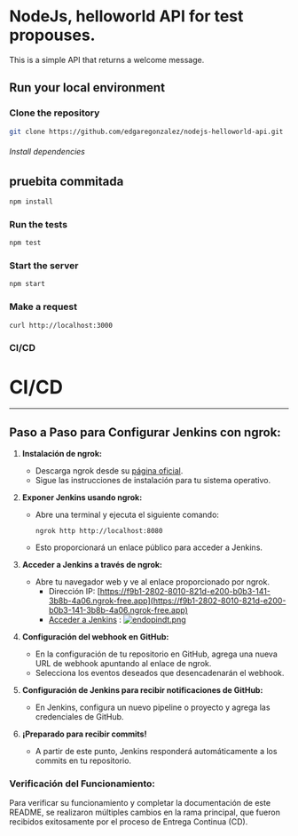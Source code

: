 # NodeJs, helloworld API for test propouses.

This is a simple API that returns a welcome message.

## Run your local environment

### Clone the repository
```bash
git clone https://github.com/edgaregonzalez/nodejs-helloworld-api.git
```

###### Install dependencies 
## pruebita commitada
```bash
npm install
```

### Run the tests
```bash
npm test
```

### Start the server
```bash
npm start
```

### Make a request
```bash
curl http://localhost:3000
```
### CI/CD

# <span style="font-size:larger;">**CI/CD**</span>
---
## Paso a Paso para Configurar Jenkins con ngrok:

1. **Instalación de ngrok:**
   - Descarga ngrok desde su [página oficial](https://ngrok.com/download).
   - Sigue las instrucciones de instalación para tu sistema operativo.

2. **Exponer Jenkins usando ngrok:**
   - Abre una terminal y ejecuta el siguiente comando:
     ```
     ngrok http http://localhost:8080
     ```
   - Esto proporcionará un enlace público para acceder a Jenkins.

3. **Acceder a Jenkins a través de ngrok:**
   - Abre tu navegador web y ve al enlace proporcionado por ngrok.
     - Dirección IP: [https://f9b1-2802-8010-821d-e200-b0b3-141-3b8b-4a06.ngrok-free.app](https://f9b1-2802-8010-821d-e200-b0b3-141-3b8b-4a06.ngrok-free.app)
     - [Acceder a Jenkins](https://postimg.cc/ZCjXRpFV) : [![endopindt.png](https://i.postimg.cc/kgdCTyV3/endopindt.png)](https://postimg.cc/ZCjXRpFV)

4. **Configuración del webhook en GitHub:**
   - En la configuración de tu repositorio en GitHub, agrega una nueva URL de webhook apuntando al enlace de ngrok.
   - Selecciona los eventos deseados que desencadenarán el webhook.

5. **Configuración de Jenkins para recibir notificaciones de GitHub:**
   - En Jenkins, configura un nuevo pipeline o proyecto y agrega las credenciales de GitHub.

6. **¡Preparado para recibir commits!**
   - A partir de este punto, Jenkins responderá automáticamente a los commits en tu repositorio.

### Verificación del Funcionamiento:

Para verificar su funcionamiento y completar la documentación de este README, se realizaron múltiples cambios en la rama principal, que fueron recibidos exitosamente por el proceso de Entrega Continua (CD).
